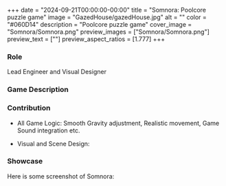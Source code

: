 +++
date = "2024-09-21T00:00:00-00:00"
title = "Somnora: Poolcore puzzle game"
image = "GazedHouse/gazedHouse.jpg"
alt = ""
color = "#060D14"
description = "Poolcore puzzle game"
cover_image = "Somnora/Somnora.png"
preview_images = ["Somnora/Somnora.png"]
preview_text = [""]
preview_aspect_ratios = [1.777]
+++

### Role

Lead Engineer and Visual Designer

### Game Description



### Contribution

- All Game Logic: Smooth Gravity adjustment, Realistic movement, Game Sound integration etc.

- Visual and Scene Design: 

### Showcase

Here is some screenshot of Somnora: